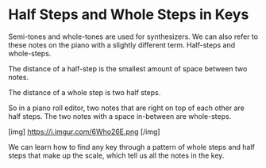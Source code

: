 
# Half Steps and Whole Steps in Keys

Semi-tones and whole-tones are used for synthesizers. We can also refer to these notes on the piano with a slightly different term. Half-steps and whole-steps.

The distance of a half-step is the smallest amount of space between two notes.

The distance of a whole step is two half steps.

So in a piano roll editor, two notes that are right on top of each other are half steps. The two notes with a space in-between are whole-steps.

[img] https://i.imgur.com/6Who26E.png [/img]

We can learn how to find any key through a pattern of whole steps and half steps that make up the scale, which tell us all the notes in the key.

